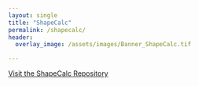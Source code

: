 ```yaml
---
layout: single
title: "ShapeCalc"
permalink: /shapecalc/
header:
  overlay_image: /assets/images/Banner_ShapeCalc.tif

---
```


[Visit the ShapeCalc Repository](https://github.com/MartinMangler/shapecalc)
